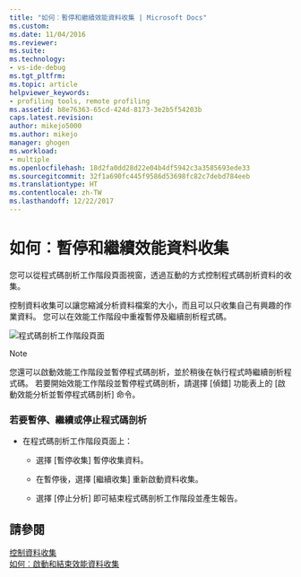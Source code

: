 ```yaml
---
title: "如何︰暫停和繼續效能資料收集 | Microsoft Docs"
ms.custom: 
ms.date: 11/04/2016
ms.reviewer: 
ms.suite: 
ms.technology:
- vs-ide-debug
ms.tgt_pltfrm: 
ms.topic: article
helpviewer_keywords:
- profiling tools, remote profiling
ms.assetid: b8e76363-65cd-424d-8173-3e2b5f54203b
caps.latest.revision: 
author: mikejo5000
ms.author: mikejo
manager: ghogen
ms.workload:
- multiple
ms.openlocfilehash: 18d2fa0dd28d22e04b4df5942c3a3585693ede33
ms.sourcegitcommit: 32f1a690fc445f9586d53698fc82c7debd784eeb
ms.translationtype: HT
ms.contentlocale: zh-TW
ms.lasthandoff: 12/22/2017
---
```

# <a name="how-to-pause-and-resume-performance-data-collection"></a>如何︰暫停和繼續效能資料收集
您可以從程式碼剖析工作階段頁面視窗，透過互動的方式控制程式碼剖析資料的收集。  
  
 控制資料收集可以讓您縮減分析資料檔案的大小，而且可以只收集自己有興趣的作業資料。 您可以在效能工作階段中重複暫停及繼續剖析程式碼。  
  
 ![程式碼剖析工作階段頁面](../profiling/media/prof_profilingsessionpage.png "PROF_ProfilingSessionPage")  
  
> [!NOTE]
>  您還可以啟動效能工作階段並暫停程式碼剖析，並於稍後在執行程式時繼續剖析程式碼。 若要開始效能工作階段並暫停程式碼剖析，請選擇 [偵錯] 功能表上的 [啟動效能分析並暫停程式碼剖析] 命令。  
  
### <a name="to-pause--resume-or-stop-profiling"></a>若要暫停、繼續或停止程式碼剖析  
  
-   在程式碼剖析工作階段頁面上：  
  
    -   選擇 [暫停收集] 暫停收集資料。  
  
    -   在暫停後，選擇 [繼續收集] 重新啟動資料收集。  
  
    -   選擇 [停止分析] 即可結束程式碼剖析工作階段並產生報告。  
  
## <a name="see-also"></a>請參閱  
 [控制資料收集](../profiling/controlling-data-collection.md)   
 [如何︰啟動和結束效能資料收集](../profiling/how-to-start-and-end-performance-data-collection.md)